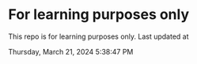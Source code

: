 # For learning purposes only
This repo is for learning purposes only.
Last updated at

Thursday, March 21, 2024 5:38:47 PM

